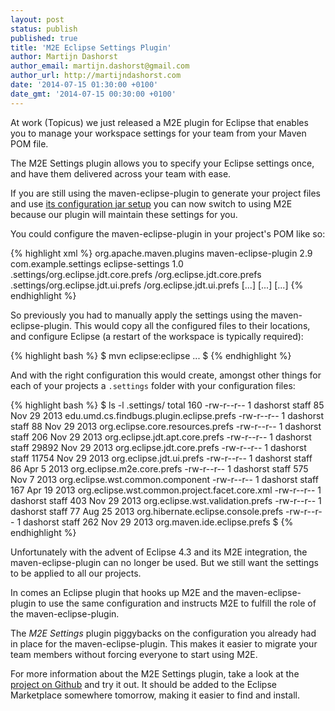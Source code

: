 ```yaml
---
layout: post
status: publish
published: true
title: 'M2E Eclipse Settings Plugin'
author: Martijn Dashorst
author_email: martijn.dashorst@gmail.com
author_url: http://martijndashorst.com
date: '2014-07-15 01:30:00 +0100'
date_gmt: '2014-07-15 00:30:00 +0100'
---
```


At work (Topicus) we just released a M2E plugin for Eclipse that
enables you to manage your workspace settings for your team from your
Maven POM file.

The M2E Settings plugin allows you to specify your Eclipse settings
once, and have them delivered across your team with ease.

If you are still using the maven-eclipse-plugin to generate your
project files and use [its configuration jar setup](http://maven.apache.org/plugins/maven-eclipse-plugin/eclipse-mojo.html#additionalConfig)
you can now switch to using M2E because our plugin will maintain these
settings for you.

You could configure the maven-eclipse-plugin in your project's POM like so:

{% highlight xml %}
<plugin>
    <groupId>org.apache.maven.plugins</groupId>
    <artifactId>maven-eclipse-plugin</artifactId>
    <version>2.9</version>
    <dependencies>
        <dependency>
            <groupId>com.example.settings</groupId>
            <artifactId>eclipse-settings</artifactId>
            <version>1.0</version>
        </dependency>
    </dependencies>
    <configuration>
        <additionalConfig>
            <file>
                <name>.settings/org.eclipse.jdt.core.prefs</name>
                <location>/org.eclipse.jdt.core.prefs</location>
            </file>
            <file>
                <name>.settings/org.eclipse.jdt.ui.prefs</name>
                <location>/org.eclipse.jdt.ui.prefs</location>
            </file>
			<file>[...]</file>
			<file>[...]</file>
			<file>[...]</file>
        </additionalConfig>
    </configuration>
</plugin>
{% endhighlight %}

So previously you had to manually apply the settings using the
maven-eclipse-plugin. This would copy all the configured files to their
locations, and configure Eclipse (a restart of the workspace is
typically required):

{% highlight bash %}
$ mvn eclipse:eclipse
...
$ 
{% endhighlight %}

And with the right configuration this would create, amongst other
things for each of your projects a `.settings` folder with your
configuration files:

{% highlight bash %}
$ ls -l .settings/
total 160
-rw-r--r--  1 dashorst  staff     85 Nov 29  2013 edu.umd.cs.findbugs.plugin.eclipse.prefs
-rw-r--r--  1 dashorst  staff     88 Nov 29  2013 org.eclipse.core.resources.prefs
-rw-r--r--  1 dashorst  staff    206 Nov 29  2013 org.eclipse.jdt.apt.core.prefs
-rw-r--r--  1 dashorst  staff  29892 Nov 29  2013 org.eclipse.jdt.core.prefs
-rw-r--r--  1 dashorst  staff  11754 Nov 29  2013 org.eclipse.jdt.ui.prefs
-rw-r--r--  1 dashorst  staff     86 Apr  5  2013 org.eclipse.m2e.core.prefs
-rw-r--r--  1 dashorst  staff    575 Nov  7  2013 org.eclipse.wst.common.component
-rw-r--r--  1 dashorst  staff    167 Apr 19  2013 org.eclipse.wst.common.project.facet.core.xml
-rw-r--r--  1 dashorst  staff    403 Nov 29  2013 org.eclipse.wst.validation.prefs
-rw-r--r--  1 dashorst  staff     77 Aug 25  2013 org.hibernate.eclipse.console.prefs
-rw-r--r--  1 dashorst  staff    262 Nov 29  2013 org.maven.ide.eclipse.prefs
$
{% endhighlight %}

Unfortunately with the advent of Eclipse 4.3 and its M2E integration,
the maven-eclipse-plugin can no longer be used. But we still want the
settings to be applied to all our projects.

In comes an Eclipse plugin that hooks up M2E and the
maven-eclipse-plugin to use the same configuration and instructs M2E to
fulfill the role of the maven-eclipse-plugin.

The *M2E Settings* plugin piggybacks on the configuration you already
had in place for the maven-eclipse-plugin. This makes it easier to
migrate your team members without forcing everyone to start using M2E.

For more information about the M2E Settings plugin, take a look at the
[project on Github][1] and try it out. It should be added to the
Eclipse Marketplace somewhere tomorrow, making it easier to find and
install.


[1]: https://github.com/topicusonderwijs/m2e-settings